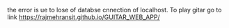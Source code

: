 the error is ue to lose of databse cnnection of localhost.
To play gitar go to link 
https://rajmehransit.github.io/GUITAR_WEB_APP/
